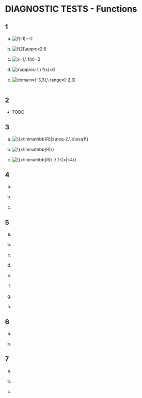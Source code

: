 # DIAGNOSTIC TESTS - Functions

## 1
<ol type="a">
  <li><img title="f(-1)=-2" src="https://latex.codecogs.com/gif.latex?f%28-1%29%3D-2"/></li><br>
  <li><img title="f(2)\approx2.8" src="https://latex.codecogs.com/gif.latex?f%282%29%5Capprox2.8"/></li><br>
  <li><img title="x=1,\ f(x)=2" src="https://latex.codecogs.com/gif.latex?x%3D1%2C%5C%20f%28x%29%3D2%5C%20%7B%5Ccolor%7Bred%7D%28Incomplete%29%7D"/></li><br>
  <li><img title="x\approx-1,\ f(x)=0" src="https://latex.codecogs.com/gif.latex?x%5Capprox-1%2C%5C%20f%28x%29%3D0%5C%20%7B%5Ccolor%7Bred%7D%28Incorrect%29%7D"/></li><br>
  <li><img title="domain=[-3,3],\ range=[-2,3]" src="https://latex.codecogs.com/gif.latex?%5C%5C%20domain%3D%5B-3%2C3%5D%20%5C%5C%20range%3D%5B-2%2C3%5D"/></li><br>
</ol>

## 2

* TODO

## 3
<ol type="a">
  <li><img title="\{x\in\mathbb{R}|x\neq-2,\ x\neq1\}" src="https://latex.codecogs.com/gif.latex?%5C%7Bx%5Cin%5Cmathbb%7BR%7D%7Cx%5Cneq-2%2C%5C%20x%5Cneq1%5C%7D"/></li><br>
  <li><img title="\{x\in\mathbb{R}\}" src="https://latex.codecogs.com/gif.latex?%5C%7Bx%5Cin%5Cmathbb%7BR%7D%5C%7D"/></li><br>
  <li><img title="\{x\in\mathbb{R}\ |\ 1<|x|<4\}" src="https://latex.codecogs.com/gif.latex?%5C%7Bx%5Cin%5Cmathbb%7BR%7D%5C%20%7C%5C%201%3C%7Cx%7C%3C4%5C%7D%5C%20%7B%5Ccolor%7Bred%7D%28Incorrect%29%7D"/></li>
</ol>

## 4
<ol type="a">
  <li><img title="" src=""/></li><br>
  <li><img title="" src=""/></li><br>
  <li><img title="" src=""/></li>
</ol>

## 5
<ol type="a">
  <li><img title="" src=""/></li><br>
  <li><img title="" src=""/></li><br>
  <li><img title="" src=""/></li><br>
  <li><img title="" src=""/></li><br>
  <li><img title="" src=""/></li><br>
  <li><img title="" src=""/></li><br>
  <li><img title="" src=""/></li><br>
  <li><img title="" src=""/></li>
</ol>

## 6
<ol type="a">
  <li><img title="" src=""/></li><br>
  <li><img title="" src=""/></li>
</ol>

## 7
<ol type="a">
  <li><img title="" src=""/></li><br>
  <li><img title="" src=""/></li><br>
  <li><img title="" src=""/></li>
</ol>

<!---

## TODO
<ol type="a">
  <li><img title="" src=""/></li><br>
  <li><img title="" src=""/></li>
</ol>

<li></li><br>

<li><img title="" src=""/></li><br>

%5C%20%7B%5Ccolor%7Bred%7D%28Incorrect%29%7D
%5C%20%7B%5Ccolor%7Bred%7D%28Incomplete%29%7D

\ {\color{red}Incorrect}

![]()

--->
